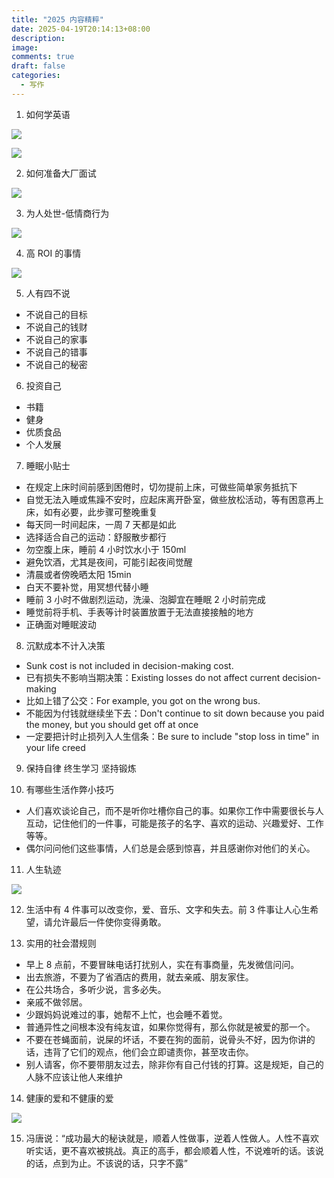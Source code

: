 ```yaml
---
title: "2025 内容精粹"
date: 2025-04-19T20:14:13+08:00
description:
image:
comments: true
draft: false
categories:
  - 写作
---
```


1. 如何学英语

![](https://github.com/alwqx/picx-images-hosting/raw/master/blog/2025/twitter-2.26lo9tj7mr.webp)

![](https://github.com/alwqx/picx-images-hosting/raw/master/blog/2025/twitter-1.102d17ub1d.webp)

2. 如何准备大厂面试

![](https://github.com/alwqx/picx-images-hosting/raw/master/blog/2025/IMG_9288.4xuqhwcpwf.webp)

3. 为人处世-低情商行为

![](https://github.com/alwqx/picx-images-hosting/raw/master/blog/2025/IMG_9224.7w70leme7p.webp)

4. 高 ROI 的事情

![](https://github.com/alwqx/picx-images-hosting/raw/master/blog/2025/IMG_9100.92qbu0e12z.webp)

5. 人有四不说

- 不说自己的目标
- 不说自己的钱财
- 不说自己的家事
- 不说自己的错事
- 不说自己的秘密

6. 投资自己

- 书籍
- 健身
- 优质食品
- 个人发展

7. 睡眠小贴士

- 在规定上床时间前感到困倦时，切勿提前上床，可做些简单家务抵抗下
- 自觉无法入睡或焦躁不安时，应起床离开卧室，做些放松活动，等有困意再上床，如有必要，此步骤可整晚重复
- 每天同一时间起床，一周 7 天都是如此
- 选择适合自己的运动：舒服散步都行
- 勿空腹上床，睡前 4 小时饮水小于 150ml
- 避免饮酒，尤其是夜间，可能引起夜间觉醒
- 清晨或者傍晚晒太阳 15min
- 白天不要补觉，用冥想代替小睡
- 睡前 3 小时不做剧烈运动，洗澡、泡脚宜在睡眠 2 小时前完成
- 睡觉前将手机、手表等计时装置放置于无法直接接触的地方
- 正确面对睡眠波动

8. 沉默成本不计入决策

- Sunk cost is not included in decision-making cost.
- 已有损失不影响当期决策：Existing losses do not affect current decision-making
- 比如上错了公交：For example, you got on the wrong bus.
- 不能因为付钱就继续坐下去：Don't continue to sit down because you paid the money, but you should get off at once
- 一定要把计时止损列入人生信条：Be sure to include "stop loss in time" in your life creed

9. 保持自律 终生学习 坚持锻炼

10. 有哪些生活作弊小技巧

- 人们喜欢谈论自己，而不是听你吐槽你自己的事。如果你工作中需要很长与人互动，记住他们的一件事，可能是孩子的名字、喜欢的运动、兴趣爱好、工作等等。
- 偶尔问问他们这些事情，人们总是会感到惊喜，并且感谢你对他们的关心。

11. 人生轨迹

![](https://github.com/alwqx/picx-images-hosting/raw/master/blog/2025/IMG_8726.7p3sq7lbqs.webpd)

12. 生活中有 4 件事可以改变你，爱、音乐、文字和失去。前 3 件事让人心生希望，请允许最后一件使你变得勇敢。

13. 实用的社会潜规则

- 早上 8 点前，不要冒昧电话打扰别人，实在有事商量，先发微信问问。
- 出去旅游，不要为了省酒店的费用，就去亲戚、朋友家住。
- 在公共场合，多听少说，言多必失。
- 亲戚不做邻居。
- 少跟妈妈说难过的事，她帮不上忙，也会睡不着觉。
- 普通异性之间根本没有纯友谊，如果你觉得有，那么你就是被爱的那一个。
- 不要在苍蝇面前，说屎的坏话，不要在狗的面前，说骨头不好，因为你讲的话，违背了它们的观点，他们会立即谴责你，甚至攻击你。
- 别人请客，你不要带朋友过去，除非你有自己付钱的打算。这是规矩，自己的人脉不应该让他人来维护

14. 健康的爱和不健康的爱

![](https://github.com/alwqx/picx-images-hosting/raw/master/blog/2025/IMG_8567.9dd5nercm7.webp)

15. 冯唐说：“成功最大的秘诀就是，顺着人性做事，逆着人性做人。人性不喜欢听实话，更不喜欢被挑战。真正的高手，都会顺着人性，不说难听的话。该说的话，点到为止。不该说的话，只字不露”
